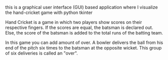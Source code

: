 this is a graphical user interface (GUI) based application where I visualize the hand-cricket game with python tkinter

Hand Cricket is a game in which two players show scores on their respective fingers. If the scores are equal, the batsman is declared out. Else, the score of the batsman is added to the total runs of the batting team.

In this game you can add amount of over. A bowler delivers the ball from his end of the pitch six times to the batsman at the opposite wicket. This group of six deliveries is called an "over".